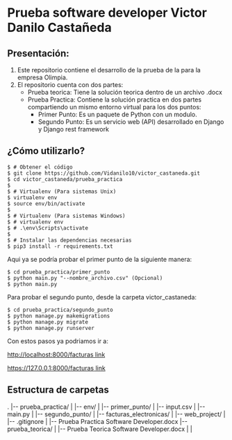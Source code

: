 # Prueba software developer Victor Danilo Castañeda

## Presentación:
1. Este repositorio contiene el desarrollo de la prueba de la para la empresa Olimpia.
2. El repositorio cuenta con dos partes:
    - Prueba teorica: Tiene la solución teorica dentro de un archivo .docx
    - Prueba Practica: Contiene la solución practica en dos partes compartiendo un mismo entorno virtual
    para los dos puntos:
        - Primer Punto: Es un paquete de Python con un modulo.
        - Segundo Punto: Es un servicio web (API) desarrollado en Django y Django rest framework


## ¿Cómo utilizarlo?

```
$ # Obtener el código
$ git clone https://github.com/Vidanilo10/victor_castaneda.git
$ cd victor_castaneda/prueba_practica
$
$ # Virtualenv (Para sistemas Unix)
$ virtualenv env
$ source env/bin/activate
$
$ # Virtualenv (Para sistemas Windows)
$ # virtualenv env
$ # .\env\Scripts\activate
$
$ # Instalar las dependencias necesarias
$ pip3 install -r requirements.txt
```

Aqui ya se podría probar el primer punto de la siguiente manera:
```
$ cd prueba_practica/primer_punto
$ python main.py "--nombre_archivo.csv" (Opcional)
$ python main.py
```

Para probar el segundo punto, desde la carpeta victor_castaneda:
```
$ cd prueba_practica/segundo_punto
$ python manage.py makemigrations
$ python manage.py migrate
$ python manage.py runserver
```
Con estos pasos ya podriamos ir a:


[http://localhost:8000/facturas link](http://localhost:8000/facturas)


[https://127.0.0.1:8000/facturas link](https://127.0.0.1:8000) 


## Estructura de carpetas 

. 
|-- prueba_practica/
|    |-- env/
|    |-- primer_punto/
|        |-- input.csv
|        |-- main.py
|    |-- segundo_punto/
|        |-- facturas_electronicas/
|        |-- web_project/
|    |-- .gitignore
|    |-- Prueba Practica Software Developer.docx
|-- prueba_teorica/
|    |-- Prueba Teorica Software Developer.docx
|   |